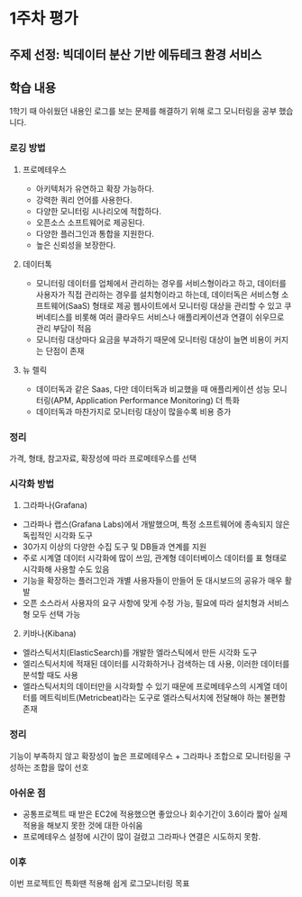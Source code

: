 # 1주차 평가

## 주제 선정: 빅데이터 분산 기반 에듀테크 환경 서비스

## 학습 내용
1학기 때 아쉬웠던 내용인 로그를 보는 문제를 해결하기 위해 로그 모니터링을 공부 했습니다.
### 로깅 방법

1. 프로메테우스
    - 아키텍처가 유연하고 확장 가능하다.
    - 강력한 쿼리 언어를 사용한다.
    - 다양한 모니터링 시나리오에 적합하다.
    - 오픈소스 소프트웨어로 제공된다.
    - 다양한 플러그인과 통합을 지원한다.
    - 높은 신뢰성을 보장한다.

2. 데이터톡
    - 모니터링 데이터를 업체에서 관리하는 경우를 서비스형이라고 하고, 데이터를 사용자가 직접 관리하는 경우를 설치형이라고 하는데, 데이터독은 서비스형 소프트웨어(SaaS) 형태로 제공
      웹사이트에서 모니터링 대상을 관리할 수 있고 쿠버네티스를 비롯해 여러 클라우드 서비스나 애플리케이션과 연결이 쉬우므로 관리 부담이 적음
    - 모니터링 대상마다 요금을 부과하기 때문에 모니터링 대상이 늘면 비용이 커지는 단점이 존재

3. 뉴 렐릭
    - 데이터독과 같은 Saas, 다만 데이터독과 비교했을 때 애플리케이션 성능 모니터링(APM, Application Performance Monitoring) 더 특화
    - 데이터독과 마찬가지로 모니터링 대상이 많을수록 비용 증가

### 정리

가격, 형태, 참고자료, 확장성에 따라 프로메테우스를 선택

### 시각화 방법

1. 그라파나(Grafana)

- 그라파나 랩스(Grafana Labs)에서 개발했으며, 특정 소프트웨어에 종속되지 않은 독립적인 시각화 도구
- 30가지 이상의 다양한 수집 도구 및 DB들과 연계를 지원
- 주로 시계열 데이터 시각화에 많이 쓰임, 관계형 데이터베이스 데이터를 표 형태로 시각화해 사용할 수도 있음
- 기능을 확장하는 플러그인과 개별 사용자들이 만들어 둔 대시보드의 공유가 매우 활발
- 오픈 소스라서 사용자의 요구 사항에 맞게 수정 가능, 필요에 따라 설치형과 서비스형 모두 선택 가능

2. 키바나(Kibana)

- 엘라스틱서치(ElasticSearch)를 개발한 엘라스틱에서 만든 시각화 도구
- 엘리스틱서치에 적재된 데이터를 시각화하거나 검색하는 데 사용, 이러한 데이터를 분석할 때도 사용
- 엘라스틱서치의 데이터만을 시각화할 수 있기 때문에 프로메테우스의 시계열 데이터를 메트릭비트(Metricbeat)라는 도구로 엘라스틱서치에 전달해야 하는 불편함 존재

### 정리
기능이 부족하지 않고 확장성이 높은 프로메테우스 + 그라파나 조합으로 모니터링을 구성하는 조합을 많이 선호

### 아쉬운 점
- 공통프로젝트 때 받은 EC2에 적용했으면 좋았으나 회수기간이 3.6이라 짧아 실제 적용을 해보지 못한 것에 대한 아쉬움
- 프로메테우스 설정에 시간이 많이 걸렸고 그라파나 연결은 시도하지 못함.

### 이후
이번 프로젝트인 특화땐 적용해 쉽게 로그모니터링 목표